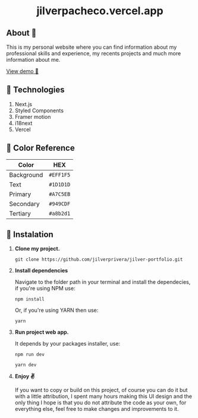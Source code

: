 <h1 align="center">
    jilverpacheco.vercel.app
</h1>

## About 🧾

This is my personal website where you can find information about my professional skills and experience, my recents projects and much more information about me.

[View demo 🚀](https://jilverpacheco.vercel.app/)

## 🔧 Technologies

1. Next.js
2. Styled Components
3. Framer motion
4. i18next
4. Vercel

## 🎨 Color Reference

| Color      |    HEX    | 
| ---------- | --------- | 
| Background | `#EFF1F5` | 
| Text       | `#1D1D1D` | 
| Primary    | `#A7C5EB` | 
| Secondary  | `#949CDF` | 
| Tertiary   | `#a8b2d1` | 

## 👀 Instalation

1.  **Clone my project.**

    ```
    git clone https://github.com/jilverprivera/jilver-portfolio.git

    ```

2.  **Install dependencies**

    Navigate to the folder path in your terminal and install the dependecies, if you're using NPM use:

    ```
    npm install
    ```

    Or, if you're using YARN then use:

    ```
    yarn
    ```

3.  **Run project web app.**

    It depends by your packages installer, use:

    ```
    npm run dev
    ```

    ```
    yarn dev
    ```


4.  **Enjoy ✌**

    If you want to copy or build on this project, of course you can do it but with a little attribution, I spent many hours making this UI design and the only thing I hope is that you do not attribute the code as your own, for everything else, feel free to make changes and improvements to it.
